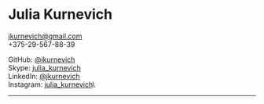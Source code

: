 # Julia Kurnevich

 [jkurnevich@gmail.com](mailto:jkurnevich@gmail.com)  
 +375-29-567-88-39

 GitHub: [@jkurnevich](https://github.com/jkurnevich)\
 Skype: [julia_kurnevich](skype:julia_kurnevich)\
 LinkedIn: [@jkurnevich](www.linkedin.com/in/jkurnevich)\
 Instagram: [julia_kurnevich](https://www.instagram.com/julia_kurnevich/)\

---

